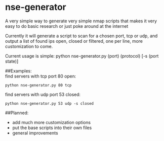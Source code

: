 nse-generator
=====================

A very simple way to generate very simple nmap scripts that makes it very easy to do basic research or just poke around at the internet

Currently it will generate a script to scan for a chosen port, tcp or udp, and output a list of found ips open, closed or filtered, one per line, more customization to come.

Current usage is simple: python nse-generator.py (port) (protocol) [-s (port state)]

##Examples:  
find servers with tcp port 80 open:

    python nse-generator.py 80 tcp  
find servers with udp port 53 closed:

    python nse-generator.py 53 udp -s closed  

##Planned:

- add much more customization options
- put the base scripts into their own files
- general improvements
